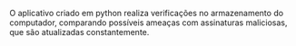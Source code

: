 O aplicativo criado em python realiza verificações no armazenamento do computador, comparando possíveis ameaças com assinaturas maliciosas, que são atualizadas constantemente.

